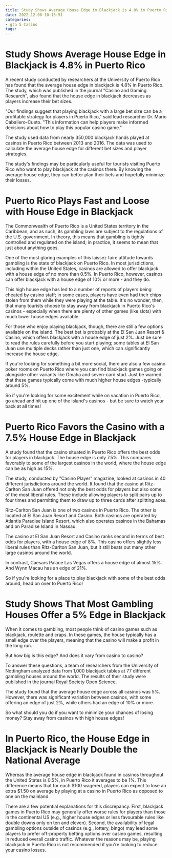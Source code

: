 ```yaml
---
title: Study Shows Average House Edge in Blackjack is 4.8% in Puerto Rico 
date: 2022-12-08 10:15:51
categories:
- gta 5 Casino
tags:
---
```



#  Study Shows Average House Edge in Blackjack is 4.8% in Puerto Rico 

A recent study conducted by researchers at the University of Puerto Rico has found that the average house edge in blackjack is 4.8% in Puerto Rico. The study, which was published in the journal "Casino and Gaming Research", also found that the house edge in blackjack decreases as players increase their bet sizes.

"Our findings suggest that playing blackjack with a large bet size can be a profitable strategy for players in Puerto Rico," said lead researcher Dr. Mario Caballero-Cueto. "This information can help players make informed decisions about how to play this popular casino game."

The study used data from nearly 350,000 blackjack hands played at casinos in Puerto Rico between 2013 and 2016. The data was used to calculate the average house edge for different bet sizes and player strategies.

The study's findings may be particularly useful for tourists visiting Puerto Rico who want to play blackjack at the casinos there. By knowing the average house edge, they can better plan their bets and hopefully minimize their losses.

#  Puerto Rico Plays Fast and Loose with House Edge in Blackjack 

The Commonwealth of Puerto Rico is a United States territory in the Caribbean, and as such, its gambling laws are subject to the regulations of the U.S. government. In theory, this means that gambling is tightly controlled and regulated on the island; in practice, it seems to mean that just about anything goes. 

One of the most glaring examples of this laissez faire attitude towards gambling is the state of blackjack on Puerto Rico. In most jurisdictions, including within the United States, casinos are allowed to offer blackjack with a house edge of no more than 0.5%. In Puerto Rico, however, casinos can offer blackjack with a house edge of 10% or more - and they do. 

This high house edge has led to a number of reports of players being cheated by casino staff; in some cases, players have even had their chips stolen from them while they were playing at the table. It's no wonder, then, that many tourists choose to stay away from blackjack in Puerto Rico's casinos - especially when there are plenty of other games (like slots) with much lower house edges available. 

For those who enjoy playing blackjack, though, there are still a few options available on the island. The best bet is probably at the El San Juan Resort & Casino, which offers blackjack with a house edge of just 2%. Just be sure to read the rules carefully before you start playing; some tables at El San Juan use multiple decks rather than just one, which can significantly increase the house edge. 

If you're looking for something a bit more social, there are also a few casino poker rooms on Puerto Rico where you can find blackjack games going on alongside other variants like Omaha and seven-card stud. Just be warned that these games typically come with much higher house edges -typically around 5%. 

So if you're looking for some excitement while on vacation in Puerto Rico, go ahead and hit up one of the island's casinos - but be sure to watch your back at all times!

#  Puerto Rico Favors the Casino with a 7.5% House Edge in Blackjack 

A study found that the casino situated in Puerto Rico offers the best odds for players in blackjack. The house edge is only 7.5%. This compares favorably to some of the largest casinos in the world, where the house edge can be as high as 15%.

The study, conducted by "Casino Player" magazine, looked at casinos in 40 different jurisdictions around the world. It found that the casino at Ritz-Carlton San Juan offered not only the best odds for players but also some of the most liberal rules. These include allowing players to split pairs up to four times and permitting them to draw up to three cards after splitting aces.

Ritz-Carlton San Juan is one of two casinos in Puerto Rico. The other is located at El San Juan Resort and Casino. Both casinos are operated by Atlantis Paradise Island Resort, which also operates casinos in the Bahamas and on Paradise Island in Nassau.

The casino at El San Juan Resort and Casino ranks second in terms of best odds for players, with a house edge of 8%. This casino offers slightly less liberal rules than Ritz-Carlton San Juan, but it still beats out many other large casinos around the world. 

In contrast, Caesars Palace Las Vegas offers a house edge of almost 15%. And Wynn Macau has an edge of 21%. 

So if you're looking for a place to play blackjack with some of the best odds around, head on over to Puerto Rico!

#  Study Shows That Most Gambling Houses Offer a 5% Edge in Blackjack 

When it comes to gambling, most people think of casino games such as blackjack, roulette and craps. In these games, the house typically has a small edge over the players, meaning that the casino will make a profit in the long run.

But how big is this edge? And does it vary from casino to casino?

To answer these questions, a team of researchers from the University of Nottingham analyzed data from 1,000 blackjack tables at 77 different gambling houses around the world. The results of their study were published in the journal Royal Society Open Science.

The study found that the average house edge across all casinos was 5%. However, there was significant variation between casinos, with some offering an edge of just 2%, while others had an edge of 10% or more.

So what should you do if you want to minimize your chances of losing money? Stay away from casinos with high house edges!

#  In Puerto Rico, the House Edge in Blackjack is Nearly Double the National Average

Whereas the average house edge in blackjack found in casinos throughout the United States is 0.5%, in Puerto Rico it averages to be 1%. This difference means that for each $100 wagered, players can expect to lose an extra $1.50 on average by playing at a casino in Puerto Rico as opposed to one on the mainland. 

There are a few potential explanations for this discrepancy. First, blackjack games in Puerto Rico may generally offer worse rules for players than those in the continental US (e.g., higher house edges or less favourable rules like double downs only on ten and eleven). Second, the availability of legal gambling options outside of casinos (e.g., lottery, bingo) may lead some players to prefer off-property betting options over casino games, resulting in reduced overall casino traffic. Whatever the reasons may be, playing blackjack in Puerto Rico is not recommended if you're looking to reduce your casino losses.